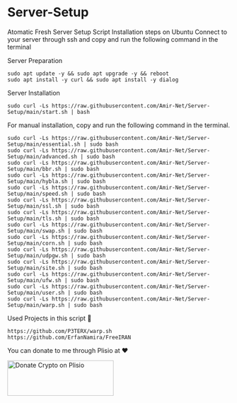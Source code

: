 # Server-Setup
Atomatic Fresh Server Setup Script
Installation steps on Ubuntu
Connect to your server through ssh and copy and run the following command in the terminal

Server Preparation
```
sudo apt update -y && sudo apt upgrade -y && reboot
sudo apt install -y curl && sudo apt install -y dialog
```

Server Installation
```
sudo curl -Ls https://raw.githubusercontent.com/Amir-Net/Server-Setup/main/start.sh | bash
```

For manual installation, copy and run the following command in the terminal.
```
sudo curl -Ls https://raw.githubusercontent.com/Amir-Net/Server-Setup/main/essential.sh | sudo bash
sudo curl -Ls https://raw.githubusercontent.com/Amir-Net/Server-Setup/main/advanced.sh | sudo bash
sudo curl -Ls https://raw.githubusercontent.com/Amir-Net/Server-Setup/main/bbr.sh | sudo bash
sudo curl -Ls https://raw.githubusercontent.com/Amir-Net/Server-Setup/main/hybla.sh | sudo bash
sudo curl -Ls https://raw.githubusercontent.com/Amir-Net/Server-Setup/main/speed.sh | sudo bash
sudo curl -Ls https://raw.githubusercontent.com/Amir-Net/Server-Setup/main/ssl.sh | sudo bash
sudo curl -Ls https://raw.githubusercontent.com/Amir-Net/Server-Setup/main/tls.sh | sudo bash
sudo curl -Ls https://raw.githubusercontent.com/Amir-Net/Server-Setup/main/swap.sh | sudo bash
sudo curl -Ls https://raw.githubusercontent.com/Amir-Net/Server-Setup/main/corn.sh | sudo bash
sudo curl -Ls https://raw.githubusercontent.com/Amir-Net/Server-Setup/main/udpgw.sh | sudo bash
sudo curl -Ls https://raw.githubusercontent.com/Amir-Net/Server-Setup/main/site.sh | sudo bash
sudo curl -Ls https://raw.githubusercontent.com/Amir-Net/Server-Setup/main/ufw.sh | sudo bash
sudo curl -Ls https://raw.githubusercontent.com/Amir-Net/Server-Setup/main/user.sh | sudo bash
sudo curl -Ls https://raw.githubusercontent.com/Amir-Net/Server-Setup/main/warp.sh | sudo bash
```
Used Projects in this script 🙏
```
https://github.com/P3TERX/warp.sh
https://github.com/ErfanNamira/FreeIRAN
```
You can donate to me through Plisio at ❤️

<a href="https://plisio.net/donate/f_9qcQRU" target="_blank"><img src="https://plisio.net/img/donate/donate_light_icons_color.png" alt="Donate Crypto on Plisio" width="240" height="80" /></a>
